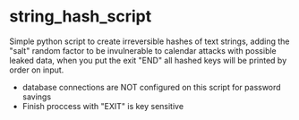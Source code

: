 # string_hash_script
Simple python script to create irreversible hashes of text strings, adding the "salt" random 
factor to be invulnerable to calendar attacks with possible leaked data, when you put the exit "END" all hashed keys will be printed by order on input.
* database connections are NOT configured on this script for password savings
* Finish proccess with "EXIT" is key sensitive
